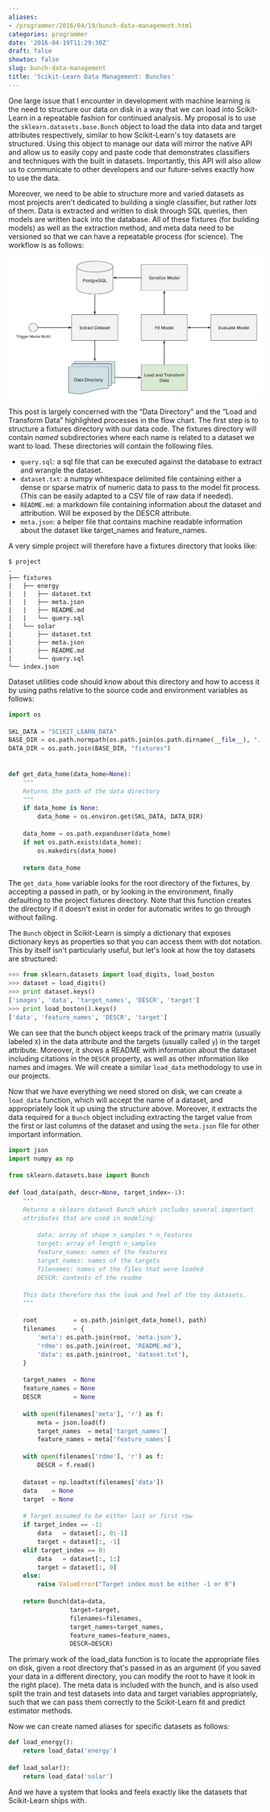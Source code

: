 ```yaml
---
aliases:
- /programmer/2016/04/19/bunch-data-management.html
categories: programmer
date: '2016-04-19T11:29:30Z'
draft: false
showtoc: false
slug: bunch-data-management
title: 'Scikit-Learn Data Management: Bunches'
---
```


One large issue that I encounter in development with machine learning is the need to structure our data on disk in a way that we can load into Scikit-Learn in a repeatable fashion for continued analysis. My proposal is to use the `sklearn.datasets.base.Bunch` object to load the data into data and target attributes respectively, similar to how Scikit-Learn's toy datasets are structured. Using this object to manage our data will mirror the native API and allow us to easily copy and paste code that demonstrates classifiers and techniques with the built in datasets. Importantly, this API will also allow us to communicate to other developers and our future-selves exactly how to use the data.

Moreover, we need to be able to structure more and varied datasets as most projects aren't dedicated to building a single classifier, but rather _lots_ of them. Data is extracted and written to disk through SQL queries, then models are written back into the database. All of these fixtures (for building models) as well as the extraction method, and meta data need to be versioned so that we can have a repeatable process (for science). The workflow is as follows:

![ML Data Management Workflow](/images/2016-04-19-ml-data-management-workflow.png)

This post is largely concerned with the &ldquo;Data Directory&rdquo; and the &ldquo;Load and Transform Data&rdquo; highlighted processes in the flow chart. The first step is to structure a fixtures directory with our data code. The fixtures directory will contain _named_ subdirectories where each name is related to a dataset we want to load. These directories will contain the following files.

- `query.sql`: a sql file that can be executed against the database to extract and wrangle the dataset.
- `dataset.txt`: a numpy whitespace delimited file containing either a dense or sparse matrix of numeric data to pass to the model fit process. (This can be easily adapted to a CSV file of raw data if needed).
- `README.md`: a markdown file containing information about the dataset and attribution. Will be exposed by the DESCR attribute.
- `meta.json`: a helper file that contains machine readable information about the dataset like target_names and feature_names.

A very simple project will therefore have a fixtures directory that looks like:

```
$ project
.
├── fixtures
|   ├── energy
|   |   ├── dataset.txt
|   |   ├── meta.json
|   |   ├── README.md
|   |   └── query.sql
|   └── solar
|       ├── dataset.txt
|       ├── meta.json
|       ├── README.md
|       └── query.sql
└── index.json
```

Dataset utilities code should know about this directory and how to access it by using paths relative to the source code and environment variables as follows:

```python
import os

SKL_DATA = "SCIKIT_LEARN_DATA"
BASE_DIR = os.path.normpath(os.path.join(os.path.dirname(__file__), ".."))
DATA_DIR = os.path.join(BASE_DIR, "fixtures")


def get_data_home(data_home=None):
    """
    Returns the path of the data directory
    """
    if data_home is None:
        data_home = os.environ.get(SKL_DATA, DATA_DIR)

    data_home = os.path.expanduser(data_home)
    if not os.path.exists(data_home):
        os.makedirs(data_home)

    return data_home
```

The `get_data_home` variable looks for the root directory of the fixtures, by accepting a passed in path, or by looking in the environment, finally defaulting to the project fixtures directory. Note that this function creates the directory if it doesn't exist in order for automatic writes to go through without failing.

The `Bunch` object in Scikit-Learn is simply a dictionary that exposes dictionary keys as properties so that you can access them with dot notation. This by itself isn't particularly useful, but let's look at how the toy datasets are structured:

```python
>>> from sklearn.datasets import load_digits, load_boston
>>> dataset = load_digits()
>>> print dataset.keys()
['images', 'data', 'target_names', 'DESCR', 'target']
>>> print load_boston().keys()
['data', 'feature_names', 'DESCR', 'target']
```

We can see that the bunch object keeps track of the primary matrix (usually labeled `X`) in the data attribute and the targets (usually called `y`) in the target attribute. Moreover, it shows a README with information about the dataset including citations in the `DESCR` property, as well as other information like names and images. We will create a similar `load_data` methodology to use in our projects.

Now that we have everything we need stored on disk, we can create a `load_data` function, which will accept the name of a dataset, and appropriately look it up using the structure above. Moreover, it extracts the data required for a `Bunch` object including extracting the target value from the first or last columns of the dataset and using the `meta.json` file for other important information.

```python
import json
import numpy as np

from sklearn.datasets.base import Bunch

def load_data(path, descr=None, target_index=-1):
    """
    Returns a sklearn dataset Bunch which includes several important
    attributes that are used in modeling:

        data: array of shape n_samples * n_features
        target: array of length n_samples
        feature_names: names of the features
        target_names: names of the targets
        filenames: names of the files that were loaded
        DESCR: contents of the readme

    This data therefore has the look and feel of the toy datasets.
    """

    root          = os.path.join(get_data_home(), path)
    filenames     = {
        'meta': os.path.join(root, 'meta.json'),
        'rdme': os.path.join(root, 'README.md'),
        'data': os.path.join(root, 'dataset.txt'),
    }

    target_names  = None
    feature_names = None
    DESCR         = None

    with open(filenames['meta'], 'r') as f:
        meta = json.load(f)
        target_names  = meta['target_names']
        feature_names = meta['feature_names']

    with open(filenames['rdme'], 'r') as f:
        DESCR = f.read()

    dataset = np.loadtxt(filenames['data'])
    data    = None
    target  = None

    # Target assumed to be either last or first row
    if target_index == -1:
        data   = dataset[:, 0:-1]
        target = dataset[:, -1]
    elif target_index == 0:
        data   = dataset[:, 1:]
        target = dataset[:, 0]
    else:
        raise ValueError("Target index must be either -1 or 0")

    return Bunch(data=data,
                 target=target,
                 filenames=filenames,
                 target_names=target_names,
                 feature_names=feature_names,
                 DESCR=DESCR)
```

The primary work of the load_data function is to locate the appropriate files on disk, given a root directory that's passed in as an argument (if you saved your data in a different directory, you can modify the root to have it look in the right place). The meta data is included with the bunch, and is also used split the train and test datasets into data and target variables appropriately, such that we can pass them correctly to the Scikit-Learn fit and predict estimator methods.

Now we can create named aliases for specific datasets as follows:

```python
def load_energy():
    return load_data('energy')

def load_solar():
    return load_data('solar')
```

And we have a system that looks and feels exactly like the datasets that Scikit-Learn ships with.
